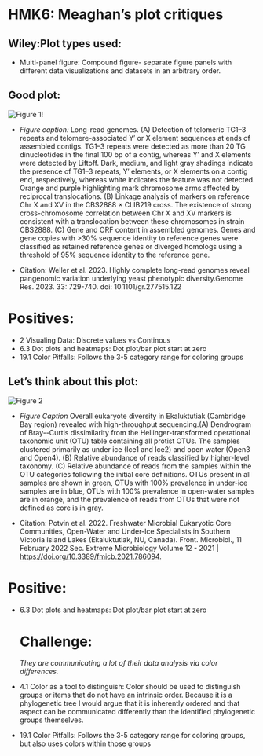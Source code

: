 # HMK6: Meaghan’s plot critiques

## Wiley:Plot types used:

- Multi-panel figure: Compound figure- separate figure panels with different data visualizations and datasets in an arbitrary order. 

## Good plot:

![Figure 1!](https://genome.cshlp.org/content/33/5/729/F1.large.jpg)

- *Figure caption:* Long-read genomes. (A) Detection of telomeric TG1–3
  repeats and telomere-associated Y′ or X element sequences at ends of
  assembled contigs. TG1–3 repeats were detected as more than 20 TG
  dinucleotides in the final 100 bp of a contig, whereas Y′ and X
  elements were detected by Liftoff. Dark, medium, and light gray
  shadings indicate the presence of TG1–3 repeats, Y′ elements, or X
  elements on a contig end, respectively, whereas white indicates the
  feature was not detected. Orange and purple highlighting mark
  chromosome arms affected by reciprocal translocations. (B) Linkage
  analysis of markers on reference Chr X and XV in the CBS2888 × CLIB219
  cross. The existence of strong cross-chromosome correlation between
  Chr X and XV markers is consistent with a translocation between these
  chromosomes in strain CBS2888. (C) Gene and ORF content in assembled
  genomes. Genes and gene copies with \>30% sequence identity to
  reference genes were classified as retained reference genes or
  diverged homologs using a threshold of 95% sequence identity to the
  reference gene.

- Citation: Weller et al. 2023. Highly complete long-read genomes reveal
  pangenomic variation underlying yeast phenotypic diversity.Genome
  Res. 2023. 33: 729-740. doi: 10.1101/gr.277515.122

# **Positives:**

- 2 Visualing Data: Discrete values vs Continous
- 6.3 Dot plots and heatmaps: Dot plot/bar plot start at zero
- 19.1 Color Pitfalls: Follows the 3-5 category range for coloring
  groups

## Let’s think about this plot:

![Figure
2](https://www.frontiersin.org/files/Articles/786094/fmicb-12-786094-HTML/image_m/fmicb-12-786094-g002.jpg)

- *Figure Caption* Overall eukaryote diversity in Ekaluktutiak (Cambridge Bay region) revealed with high-throughput sequencing.(A) Dendrogram of Bray--Curtis dissimilarity from the Hellinger-transformed operational taxonomic unit (OTU) table containing all protist OTUs. The samples clustered primarily as under ice (Ice1 and Ice2) and open water (Open3 and Open4). (B) Relative abundance of reads classified by higher-level taxonomy. (C) Relative abundance of reads from the samples within the OTU categories following the initial core definitions. OTUs present in all samples are shown in green, OTUs with 100% prevalence in under-ice samples are in blue, OTUs with 100% prevalence in open-water samples are in orange, and the prevalence of reads from OTUs that were not defined as core is in gray.

- Citation: Potvin et al. 2022. Freshwater Microbial Eukaryotic Core Communities, Open-Water and Under-Ice Specialists in Southern Victoria Island Lakes (Ekaluktutiak, NU, Canada). Front. Microbiol., 11 February 2022 Sec. Extreme Microbiology Volume 12 - 2021 \| https://doi.org/10.3389/fmicb.2021.786094.

# **Positive:**

- 6.3 Dot plots and heatmaps: Dot plot/bar plot start at zero

  # **Challenge:**

  *They are communicating a lot of their data analysis via color
  differences.*

- 4.1 Color as a tool to distinguish: Color should be used to
  distinguish groups or items that do not have an intrinsic order.
  Because it is a phylogenetic tree I would argue that it is inherently
  ordered and that aspect can be communicated differently than the
  identified phylogenetic groups themselves.

- 19.1 Color Pitfalls: Follows the 3-5 category range for coloring groups, but also uses colors within those groups
